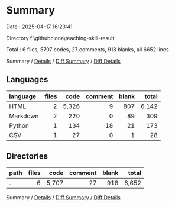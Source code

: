 # Summary

Date : 2025-04-17 16:23:41

Directory f:\\githubclone\\teaching-skill-result

Total : 6 files,  5707 codes, 27 comments, 918 blanks, all 6652 lines

Summary / [Details](details.md) / [Diff Summary](diff.md) / [Diff Details](diff-details.md)

## Languages
| language | files | code | comment | blank | total |
| :--- | ---: | ---: | ---: | ---: | ---: |
| HTML | 2 | 5,326 | 9 | 807 | 6,142 |
| Markdown | 2 | 220 | 0 | 89 | 309 |
| Python | 1 | 134 | 18 | 21 | 173 |
| CSV | 1 | 27 | 0 | 1 | 28 |

## Directories
| path | files | code | comment | blank | total |
| :--- | ---: | ---: | ---: | ---: | ---: |
| . | 6 | 5,707 | 27 | 918 | 6,652 |

Summary / [Details](details.md) / [Diff Summary](diff.md) / [Diff Details](diff-details.md)